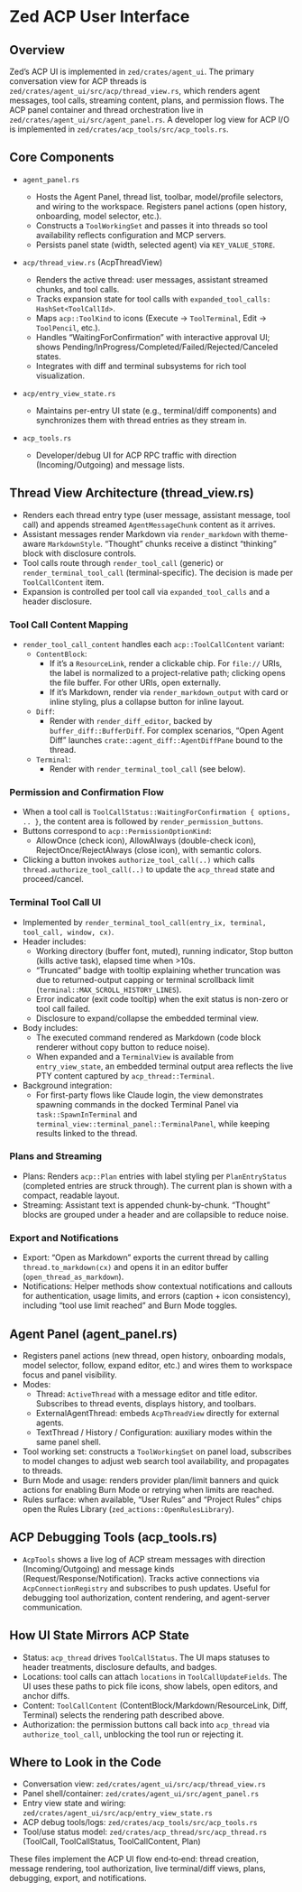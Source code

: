 # Zed ACP User Interface

## Overview

Zed’s ACP UI is implemented in `zed/crates/agent_ui`. The primary conversation view for ACP threads is `zed/crates/agent_ui/src/acp/thread_view.rs`, which renders agent messages, tool calls, streaming content, plans, and permission flows. The ACP panel container and thread orchestration live in `zed/crates/agent_ui/src/agent_panel.rs`. A developer log view for ACP I/O is implemented in `zed/crates/acp_tools/src/acp_tools.rs`.

## Core Components

- `agent_panel.rs`
  - Hosts the Agent Panel, thread list, toolbar, model/profile selectors, and wiring to the workspace. Registers panel actions (open history, onboarding, model selector, etc.).
  - Constructs a `ToolWorkingSet` and passes it into threads so tool availability reflects configuration and MCP servers.
  - Persists panel state (width, selected agent) via `KEY_VALUE_STORE`.

- `acp/thread_view.rs` (AcpThreadView)
  - Renders the active thread: user messages, assistant streamed chunks, and tool calls.
  - Tracks expansion state for tool calls with `expanded_tool_calls: HashSet<ToolCallId>`.
  - Maps `acp::ToolKind` to icons (Execute → `ToolTerminal`, Edit → `ToolPencil`, etc.).
  - Handles “WaitingForConfirmation” with interactive approval UI; shows Pending/InProgress/Completed/Failed/Rejected/Canceled states.
  - Integrates with diff and terminal subsystems for rich tool visualization.

- `acp/entry_view_state.rs`
  - Maintains per-entry UI state (e.g., terminal/diff components) and synchronizes them with thread entries as they stream in.

- `acp_tools.rs`
  - Developer/debug UI for ACP RPC traffic with direction (Incoming/Outgoing) and message lists.

## Thread View Architecture (thread_view.rs)

- Renders each thread entry type (user message, assistant message, tool call) and appends streamed `AgentMessageChunk` content as it arrives.
- Assistant messages render Markdown via `render_markdown` with theme-aware `MarkdownStyle`. “Thought” chunks receive a distinct “thinking” block with disclosure controls.
- Tool calls route through `render_tool_call` (generic) or `render_terminal_tool_call` (terminal-specific). The decision is made per `ToolCallContent` item.
- Expansion is controlled per tool call via `expanded_tool_calls` and a header disclosure.

### Tool Call Content Mapping

- `render_tool_call_content` handles each `acp::ToolCallContent` variant:
  - `ContentBlock`:
    - If it’s a `ResourceLink`, render a clickable chip. For `file://` URIs, the label is normalized to a project-relative path; clicking opens the file buffer. For other URIs, open externally.
    - If it’s Markdown, render via `render_markdown_output` with card or inline styling, plus a collapse button for inline layout.
  - `Diff`:
    - Render with `render_diff_editor`, backed by `buffer_diff::BufferDiff`. For complex scenarios, “Open Agent Diff” launches `crate::agent_diff::AgentDiffPane` bound to the thread.
  - `Terminal`:
    - Render with `render_terminal_tool_call` (see below).

### Permission and Confirmation Flow

- When a tool call is `ToolCallStatus::WaitingForConfirmation { options, .. }`, the content area is followed by `render_permission_buttons`.
- Buttons correspond to `acp::PermissionOptionKind`:
  - AllowOnce (check icon), AllowAlways (double-check icon), RejectOnce/RejectAlways (close icon), with semantic colors.
- Clicking a button invokes `authorize_tool_call(..)` which calls `thread.authorize_tool_call(..)` to update the `acp_thread` state and proceed/cancel.

### Terminal Tool Call UI

- Implemented by `render_terminal_tool_call(entry_ix, terminal, tool_call, window, cx)`.
- Header includes:
  - Working directory (buffer font, muted), running indicator, Stop button (kills active task), elapsed time when >10s.
  - “Truncated” badge with tooltip explaining whether truncation was due to returned-output capping or terminal scrollback limit (`terminal::MAX_SCROLL_HISTORY_LINES`).
  - Error indicator (exit code tooltip) when the exit status is non-zero or tool call failed.
  - Disclosure to expand/collapse the embedded terminal view.
- Body includes:
  - The executed command rendered as Markdown (code block renderer without copy button to reduce noise).
  - When expanded and a `TerminalView` is available from `entry_view_state`, an embedded terminal output area reflects the live PTY content captured by `acp_thread::Terminal`.
- Background integration:
  - For first-party flows like Claude login, the view demonstrates spawning commands in the docked Terminal Panel via `task::SpawnInTerminal` and `terminal_view::terminal_panel::TerminalPanel`, while keeping results linked to the thread.

### Plans and Streaming

- Plans: Renders `acp::Plan` entries with label styling per `PlanEntryStatus` (completed entries are struck through). The current plan is shown with a compact, readable layout.
- Streaming: Assistant text is appended chunk-by-chunk. “Thought” blocks are grouped under a header and are collapsible to reduce noise.

### Export and Notifications

- Export: “Open as Markdown” exports the current thread by calling `thread.to_markdown(cx)` and opens it in an editor buffer (`open_thread_as_markdown`).
- Notifications: Helper methods show contextual notifications and callouts for authentication, usage limits, and errors (caption + icon consistency), including “tool use limit reached” and Burn Mode toggles.

## Agent Panel (agent_panel.rs)

- Registers panel actions (new thread, open history, onboarding modals, model selector, follow, expand editor, etc.) and wires them to workspace focus and panel visibility.
- Modes:
  - Thread: `ActiveThread` with a message editor and title editor. Subscribes to thread events, displays history, and toolbars.
  - ExternalAgentThread: embeds `AcpThreadView` directly for external agents.
  - TextThread / History / Configuration: auxiliary modes within the same panel shell.
- Tool working set: constructs a `ToolWorkingSet` on panel load, subscribes to model changes to adjust web search tool availability, and propagates to threads.
- Burn Mode and usage: renders provider plan/limit banners and quick actions for enabling Burn Mode or retrying when limits are reached.
- Rules surface: when available, “User Rules” and “Project Rules” chips open the Rules Library (`zed_actions::OpenRulesLibrary`).

## ACP Debugging Tools (acp_tools.rs)

- `AcpTools` shows a live log of ACP stream messages with direction (Incoming/Outgoing) and message kinds (Request/Response/Notification). Tracks active connections via `AcpConnectionRegistry` and subscribes to push updates. Useful for debugging tool authorization, content rendering, and agent-server communication.

## How UI State Mirrors ACP State

- Status: `acp_thread` drives `ToolCallStatus`. The UI maps statuses to header treatments, disclosure defaults, and badges.
- Locations: tool calls can attach `locations` in `ToolCallUpdateFields`. The UI uses these paths to pick file icons, show labels, open editors, and anchor diffs.
- Content: `ToolCallContent` (ContentBlock/Markdown/ResourceLink, Diff, Terminal) selects the rendering path described above.
- Authorization: the permission buttons call back into `acp_thread` via `authorize_tool_call`, unblocking the tool run or rejecting it.

## Where to Look in the Code

- Conversation view: `zed/crates/agent_ui/src/acp/thread_view.rs`
- Panel shell/container: `zed/crates/agent_ui/src/agent_panel.rs`
- Entry view state and wiring: `zed/crates/agent_ui/src/acp/entry_view_state.rs`
- ACP debug tools/logs: `zed/crates/acp_tools/src/acp_tools.rs`
- Tool/use status model: `zed/crates/acp_thread/src/acp_thread.rs` (ToolCall, ToolCallStatus, ToolCallContent, Plan)

These files implement the ACP UI flow end‑to‑end: thread creation, message rendering, tool authorization, live terminal/diff views, plans, debugging, export, and notifications.

